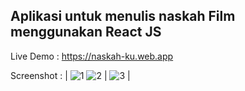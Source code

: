 ## Aplikasi untuk menulis naskah Film menggunakan React JS
Live Demo : https://naskah-ku.web.app

Screenshot :
| ![1](https://scontent.fsub1-1.fna.fbcdn.net/v/t1.0-9/92271734_564536411083992_7538175471477850112_o.jpg?_nc_cat=110&_nc_sid=8bfeb9&_nc_eui2=AeHAsKhHcsAB5NNch4q5ZlvOQwI7tcrQ6bhDAju1ytDpuPq2si2CBg_gHZFuW0_NAfYKNObidEhR8y9-tS4811Jn&_nc_oc=AQkqQVwmM58zXsphhsdTd9KrIBiOOgTLAbN57QTZKEnp2kzZ0_hmnL2CZN79SS100s8&_nc_ht=scontent.fsub1-1.fna&oh=1eac02ac1baf50f9d67bbfee548f0cf6&oe=5EFD83F5) ![2](https://scontent.fsub1-2.fna.fbcdn.net/v/t1.0-9/91431050_564536421083991_1889217059649224704_o.jpg?_nc_cat=111&_nc_sid=8bfeb9&_nc_eui2=AeH5fgQlCVn34AD00Gtr3AQ9DYAdIc5dzhMNgB0hzl3OE34V3NJ2A8Zq1RRO02D2LDQnX9ctM-T_-PlwYue0dJFg&_nc_oc=AQmYkrDi2TcxK7nLDNloQXdFl7k68gRw6XJlfEgh-1K_etsenfOUYCBYUrftlm6i0rY&_nc_ht=scontent.fsub1-2.fna&oh=a32096355b11185bda1151b642a43465&oe=5F003FBE) | ![3](https://scontent.fsub1-1.fna.fbcdn.net/v/t1.0-9/92053130_564536407750659_6841413694530781184_o.jpg?_nc_cat=104&_nc_sid=8bfeb9&_nc_eui2=AeGi0D0o6WOdTCSWRXeMxLV6QoFcWQ6A0GZCgVxZDoDQZlKLbKf3JQUgfjF0zaBYUEV68yhZY3UbDdUTcRvfW6IC&_nc_oc=AQncO3GK7v9zvYIux3E9SA2DI5rCubX0g8zY3aOzJZlBdGfxtlTxZwoT1LRWuQUdNYw&_nc_ht=scontent.fsub1-1.fna&oh=043e4f3258307a58c3e559a23d357c90&oe=5EFD1F56) |
